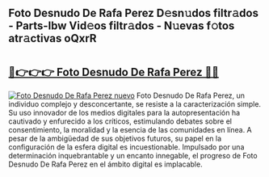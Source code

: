 ## Foto Desnudo De Rafa Perez D𝚎sn𝚞dos filtr𝚊dos - Parts-Ibw Vid𝚎os filtr𝚊dos - N𝚞evas f𝚘tos atr𝚊ctivas oQxrR

# <h2><a href="http://mbaj14.tromn.icu/?c=Foto+Desnudo+De+Rafa+Perez">🔗👉👉👉 Foto Desnudo De Rafa Perez 🔗🔗</a></h2>

[![Foto Desnudo De Rafa Perez nuevo](https://i.imgur.com/pEAQMta.gif)](http://mbaj14.tromn.icu/?c=Foto+Desnudo+De+Rafa+Perez)
Foto Desnudo De Rafa Perez, un individuo complejo y desconcertante, se resiste a la caracterización simple. Su uso innovador de los medios digitales para la autopresentación ha cautivado y enfurecido a los críticos, estimulando debates sobre el consentimiento, la moralidad y la esencia de las comunidades en línea. A pesar de la ambigüedad de sus objetivos futuros, su papel en la configuración de la esfera digital es incuestionable. Impulsado por una determinación inquebrantable y un encanto innegable, el progreso de Foto Desnudo De Rafa Perez en el ámbito digital es implacable.

